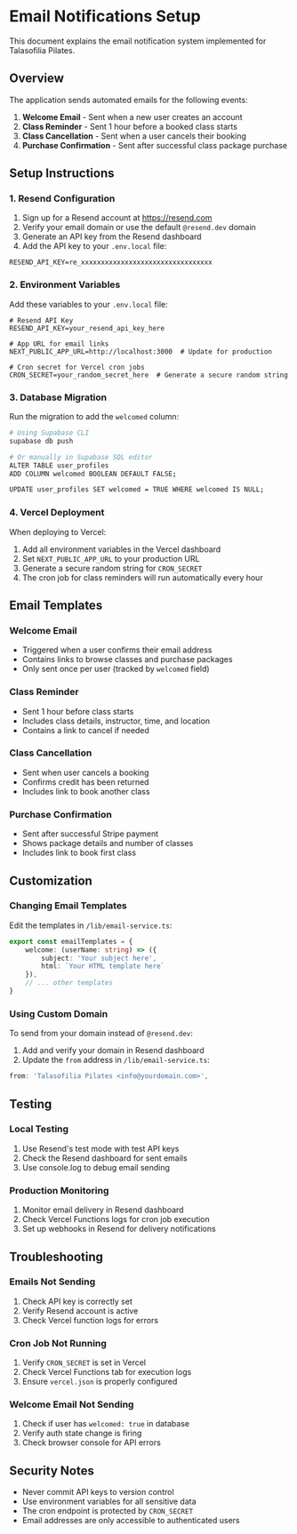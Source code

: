 # Email Notifications Setup

This document explains the email notification system implemented for Talasofilia Pilates.

## Overview

The application sends automated emails for the following events:
1. **Welcome Email** - Sent when a new user creates an account
2. **Class Reminder** - Sent 1 hour before a booked class starts
3. **Class Cancellation** - Sent when a user cancels their booking
4. **Purchase Confirmation** - Sent after successful class package purchase

## Setup Instructions

### 1. Resend Configuration

1. Sign up for a Resend account at https://resend.com
2. Verify your email domain or use the default `@resend.dev` domain
3. Generate an API key from the Resend dashboard
4. Add the API key to your `.env.local` file:

```env
RESEND_API_KEY=re_xxxxxxxxxxxxxxxxxxxxxxxxxxxxxxxxx
```

### 2. Environment Variables

Add these variables to your `.env.local` file:

```env
# Resend API Key
RESEND_API_KEY=your_resend_api_key_here

# App URL for email links
NEXT_PUBLIC_APP_URL=http://localhost:3000  # Update for production

# Cron secret for Vercel cron jobs
CRON_SECRET=your_random_secret_here  # Generate a secure random string
```

### 3. Database Migration

Run the migration to add the `welcomed` column:

```bash
# Using Supabase CLI
supabase db push

# Or manually in Supabase SQL editor
ALTER TABLE user_profiles
ADD COLUMN welcomed BOOLEAN DEFAULT FALSE;

UPDATE user_profiles SET welcomed = TRUE WHERE welcomed IS NULL;
```

### 4. Vercel Deployment

When deploying to Vercel:

1. Add all environment variables in the Vercel dashboard
2. Set `NEXT_PUBLIC_APP_URL` to your production URL
3. Generate a secure random string for `CRON_SECRET`
4. The cron job for class reminders will run automatically every hour

## Email Templates

### Welcome Email
- Triggered when a user confirms their email address
- Contains links to browse classes and purchase packages
- Only sent once per user (tracked by `welcomed` field)

### Class Reminder
- Sent 1 hour before class starts
- Includes class details, instructor, time, and location
- Contains a link to cancel if needed

### Class Cancellation
- Sent when user cancels a booking
- Confirms credit has been returned
- Includes link to book another class

### Purchase Confirmation
- Sent after successful Stripe payment
- Shows package details and number of classes
- Includes link to book first class

## Customization

### Changing Email Templates

Edit the templates in `/lib/email-service.ts`:

```typescript
export const emailTemplates = {
    welcome: (userName: string) => ({
        subject: 'Your subject here',
        html: `Your HTML template here`
    }),
    // ... other templates
}
```

### Using Custom Domain

To send from your domain instead of `@resend.dev`:

1. Add and verify your domain in Resend dashboard
2. Update the `from` address in `/lib/email-service.ts`:

```typescript
from: 'Talasofilia Pilates <info@yourdomain.com>',
```

## Testing

### Local Testing

1. Use Resend's test mode with test API keys
2. Check the Resend dashboard for sent emails
3. Use console.log to debug email sending

### Production Monitoring

1. Monitor email delivery in Resend dashboard
2. Check Vercel Functions logs for cron job execution
3. Set up webhooks in Resend for delivery notifications

## Troubleshooting

### Emails Not Sending

1. Check API key is correctly set
2. Verify Resend account is active
3. Check Vercel function logs for errors

### Cron Job Not Running

1. Verify `CRON_SECRET` is set in Vercel
2. Check Vercel Functions tab for execution logs
3. Ensure `vercel.json` is properly configured

### Welcome Email Not Sending

1. Check if user has `welcomed: true` in database
2. Verify auth state change is firing
3. Check browser console for API errors

## Security Notes

- Never commit API keys to version control
- Use environment variables for all sensitive data
- The cron endpoint is protected by `CRON_SECRET`
- Email addresses are only accessible to authenticated users
